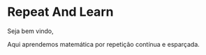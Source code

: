 # Repeat And Learn

Seja bem vindo,

Aqui aprendemos matemática por repetição contínua e esparçada.

